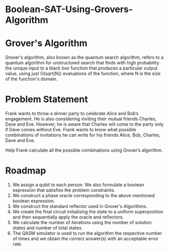 # Boolean-SAT-Using-Grovers-Algorithm

# Grover's Algorithm
Grover's algorithm, also known as the quantum search algorithm, refers to a quantum algorithm for unstructured search that finds with high probability the unique input to a black box function that produces a particular output value, using just O(sqrt(N)) evaluations of the function, where N is the size of the function's domain.

# Problem Statement
Frank wants to throw a dinner party to celebrate Alice and Bob’s engagement. He is also considering inviting their mutual friends Charles, Dave and Eve. However, he is aware that Charles will come to the party only if Dave comes without Eve. Frank wants to know what possible combinations of invitations he can write for his friends Alice, Bob, Charles, Dave and Eve.

Help Frank calculate all the possible combinations using Grover’s algorithm.

# Roadmap

1) We assign a qubit to each person. We also formulate a boolean expression that satisfies the problem constraints.
2) We construct a phase oracle corresponding to the above mentioned boolean expression.
3) We construct the standard reflector used in Grover's Algorithms.
4) We create the final circuit initialising the state to a uniform superposition and then sequentially apply the oracle and reflectors.
5) We calculate the number of iterations using the number of solution states and number of total states.
6) The QASM simulator is used to run the algorithm the respective number of times and we obtain the correct answer(s) with an acceptable error rate.


